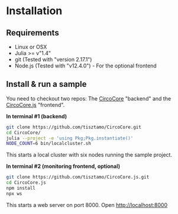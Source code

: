 # Installation

## Requirements

- Linux or OSX
- Julia >= v"1.4"
- git (Tested with "version 2.17.1")
- Node.js (Tested with "v12.4.0") - For the optional frontend

## Install & run a sample

You need to checkout two repos: The [CircoCore](https://github.com/tisztamo/CircoCore) "backend" and the [CircoCore.js](https://github.com/tisztamo/CircoCore.js) "frontend".

**In terminal #1 (backend)**

```bash
git clone https://github.com/tisztamo/CircoCore.git
cd CircoCore/
julia --project -e 'using Pkg;Pkg.instantiate()'
NODE_COUNT=6 bin/localcluster.sh
```

This starts a local cluster with six nodes running the sample project.

**In terminal #2 (monitoring frontend, optional)**

```bash
git clone https://github.com/tisztamo/CircoCore.js.git
cd CircoCore.js
npm install
npx ws
```

This starts a web server on port 8000. Open [http://localhost:8000](http://localhost:8000)
